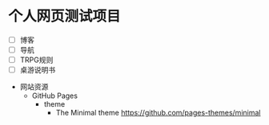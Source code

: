 # 个人网页测试项目
* [ ] 博客
* [ ] 导航
* [ ] TRPG规则
* [ ] 桌游说明书

* 网站资源
  * GitHub Pages
    * theme
      * The Minimal theme https://github.com/pages-themes/minimal